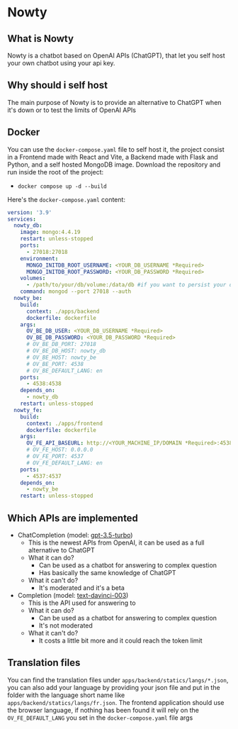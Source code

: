 # Nowty

## What is Nowty

Nowty is a chatbot based on OpenAI APIs (ChatGPT), that let you self host your own chatbot using your api key.

## Why should i self host

The main purpose of Nowty is to provide an alternative to ChatGPT when it's down or to test the limits of OpenAI APIs

## Docker

You can use the `docker-compose.yaml` file to self host it, the project consist in a Frontend made with React and Vite, a Backend made with Flask and Python, and a self hosted MongoDB image.
Download the repository and run inside the root of the project:

- `docker compose up -d --build`

Here's the `docker-compose.yaml` content:
```yaml
version: '3.9'
services:
  nowty_db:
    image: mongo:4.4.19
    restart: unless-stopped
    ports:
      - 27018:27018
    environment:
      MONGO_INITDB_ROOT_USERNAME: <YOUR_DB_USERNAME *Required>
      MONGO_INITDB_ROOT_PASSWORD: <YOUR_DB_PASSWORD *Required>
    volumes:
      - /path/to/your/db/volume:/data/db #if you want to persist your datas
    command: mongod --port 27018 --auth
  nowty_be:
    build:
      context: ./apps/backend
      dockerfile: dockerfile
    args:
      OV_BE_DB_USER: <YOUR_DB_USERNAME *Required>
      OV_BE_DB_PASSWORD: <YOUR_DB_PASSWORD *Required>
      # OV_BE_DB_PORT: 27018
      # OV_BE_DB_HOST: nowty_db
      # OV_BE_HOST: nowty_be
      # OV_BE_PORT: 4538
      # OV_BE_DEFAULT_LANG: en
    ports:
      - 4538:4538
    depends_on:
      - nowty_db
    restart: unless-stopped
  nowty_fe:
    build:
      context: ./apps/frontend
      dockerfile: dockerfile
    args:
      OV_FE_API_BASEURL: http://<YOUR_MACHINE_IP/DOMAIN *Required>:4538/api
      # OV_FE_HOST: 0.0.0.0
      # OV_FE_PORT: 4537
      # OV_FE_DEFAULT_LANG: en
    ports:
      - 4537:4537
    depends_on:
      - nowty_be
    restart: unless-stopped
```


## Which APIs are implemented

- ChatCompletion (model: [gpt-3.5-turbo](https://platform.openai.com/docs/guides/chat/chat-completions-beta))
  - This is the newest APIs from OpenAI, it can be used as a full alternative to ChatGPT
  - What it can do?
    - Can be used as a chatbot for answering to complex question
    - Has basically the same knowledge of ChatGPT
  - What it can't do?
    - It's moderated and it's a beta
- Completion (model: [text-davinci-003](https://platform.openai.com/examples/default-qa))
  - This is the API used for answering to
  - What it can do?
    - Can be used as a chatbot for answering to complex question
    - It's not moderated
  - What it can't do?
    - It costs a little bit more and it could reach the token limit

## Translation files

You can find the translation files under `apps/backend/statics/langs/*.json`, you can also add your language by providing your json file and put in the folder with the language short name like `apps/backend/statics/langs/fr.json`.
The frontend application should use the browser language, if nothing has been found it will rely on the `OV_FE_DEFAULT_LANG` you set in the `docker-compose.yaml` file args

